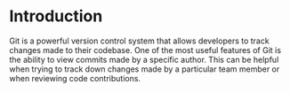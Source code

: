 # Introduction

Git is a powerful version control system that allows developers to track changes made to their codebase. One of the most useful features of Git is the ability to view commits made by a specific author. This can be helpful when trying to track down changes made by a particular team member or when reviewing code contributions.

